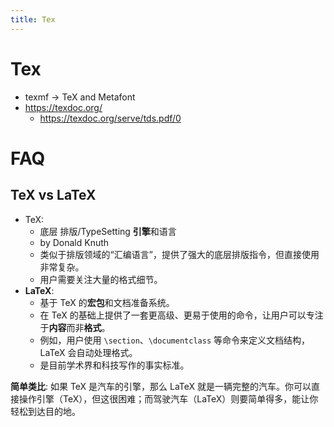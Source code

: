 ```yaml
---
title: Tex
---
```


# Tex

- texmf -> TeX and Metafont
- https://texdoc.org/
  - https://texdoc.org/serve/tds.pdf/0

# FAQ

## TeX vs LaTeX

- TeX:
  - 底层 排版/TypeSetting **引擎**和语言
  - by Donald Knuth
  - 类似于排版领域的“汇编语言”，提供了强大的底层排版指令，但直接使用非常复杂。
  - 用户需要关注大量的格式细节。
- **LaTeX**:
  - 基于 TeX 的**宏包**和文档准备系统。
  - 在 TeX 的基础上提供了一套更高级、更易于使用的命令，让用户可以专注于**内容**而非**格式**。
  - 例如，用户使用 `\section`、`\documentclass` 等命令来定义文档结构，LaTeX 会自动处理格式。
  - 是目前学术界和科技写作的事实标准。

**简单类比**: 如果 TeX 是汽车的引擎，那么 LaTeX 就是一辆完整的汽车。你可以直接操作引擎（TeX），但这很困难；而驾驶汽车（LaTeX）则要简单得多，能让你轻松到达目的地。
